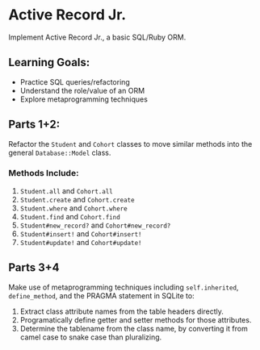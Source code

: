 # Active Record Jr.
Implement Active Record Jr., a basic SQL/Ruby ORM.

## Learning Goals:

- Practice SQL queries/refactoring
- Understand the role/value of an ORM
- Explore metaprogramming techniques

## Parts 1+2:

Refactor the ```Student``` and ```Cohort``` classes to move similar methods into the general ```Database::Model``` class. 

### Methods Include:
1. ```Student.all``` and ```Cohort.all```
2. ```Student.create``` and ```Cohort.create```
3. ```Student.where``` and ```Cohort.where```
4. ```Student.find``` and ```Cohort.find```
5. ```Student#new_record?``` and ```Cohort#new_record?```
6. ```Student#insert!``` and ```Cohort#insert!```
7. ```Student#update!``` and ```Cohort#update!```

## Parts 3+4
Make use of metaprogramming techniques including ```self.inherited```, ```define_method```, and the PRAGMA statement in SQLite to:

1. Extract class attribute names from the table headers directly.
2. Programatically define getter and setter methods for those attributes.
3. Determine the tablename from the class name, by converting it from camel case to snake case than pluralizing.